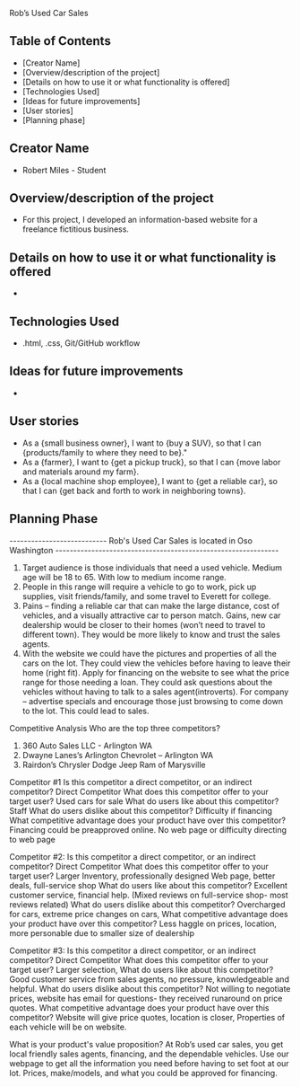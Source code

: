 Rob’s Used Car Sales

## Table of Contents
- [Creator Name]
- [Overview/description of the project]
- [Details on how to use it or what functionality is offered]
- [Technologies Used]
- [Ideas for future improvements]
- [User stories]
- [Planning phase]

## Creator Name
- Robert Miles - Student 

## Overview/description of the project
- For this project, I developed an information-based website for a freelance fictitious business.

## Details on how to use it or what functionality is offered
-

## Technologies Used 
- .html, .css, Git/GitHub workflow

## Ideas for future improvements
-

## User stories
- As a {small business owner}, I want to {buy a SUV}, so that I can {products/family to where they need to be}."
- As a {farmer}, I want to {get a pickup truck}, so that I can {move labor and materials around my farm}.
- As a {local machine shop employee}, I want to {get a reliable car}, so that I can {get back and forth to work in neighboring towns}.

## Planning Phase
--------------------------- Rob's Used Car Sales is located in Oso Washington --------------------------------------------------------------

1.	Target audience is those individuals that need a used vehicle. Medium age will be 18 to 65. With low to medium income range. 
2.	People in this range will require a vehicle to go to work, pick up supplies, visit friends/family, and some travel to Everett for college. 
3.	Pains – finding a reliable car that can make the large distance, cost of vehicles, and a visually attractive car to person match. Gains, new car dealership would be closer to their homes (won’t need to travel to different town). They would be more likely to know and trust the sales agents. 
4.	With the website we could have the pictures and properties of all the cars on the lot. They could view the vehicles before having to leave their home (right fit). Apply for financing on the website to see what the price range for those needing a loan.  They could ask questions about the vehicles without having to talk to a sales agent(introverts). For company – advertise specials and encourage those just browsing to come down to the lot. This could lead to sales.  

Competitive Analysis
Who are the top three competitors?
1.	360 Auto Sales LLC - Arlington WA
2.	Dwayne Lanes’s Arlington Chevrolet – Arlington WA
3.	Rairdon’s Chrysler Dodge Jeep Ram of Marysville

Competitor #1
Is this competitor a direct competitor, or an indirect competitor?
Direct Competitor
What does this competitor offer to your target user?
Used cars for sale
What do users like about this competitor?	Staff
What do users dislike about this competitor?
Difficulty if financing 
What competitive advantage does your product have over this competitor?
Financing could be preapproved online. No web page or difficulty directing to web page 

Competitor #2:
Is this competitor a direct competitor, or an indirect competitor?
Direct Competitor 
What does this competitor offer to your target user?
Larger Inventory, professionally designed Web page, better deals, full-service shop
What do users like about this competitor?
Excellent customer service, financial help. (Mixed reviews on full-service shop- most reviews related) 
What do users dislike about this competitor?
Overcharged for cars, extreme price changes on cars, 
What competitive advantage does your product have over this competitor?
Less haggle on prices, location, more personable due to smaller size of dealership

Competitor #3:
Is this competitor a direct competitor, or an indirect competitor?
Direct Competitor
What does this competitor offer to your target user?
Larger selection, 
What do users like about this competitor?
Good customer service from sales agents, no pressure, knowledgeable and helpful. 
What do users dislike about this competitor?
Not willing to negotiate prices, website has email for questions- they received runaround on price quotes. 
What competitive advantage does your product have over this competitor?
Website will give price quotes, location is closer, Properties of each vehicle will be on website. 

What is your product's value proposition?
At Rob’s used car sales, you get local friendly sales agents, financing, and the dependable vehicles. Use our webpage to get all the information you need before having to set foot at our lot. Prices, make/models, and what you could be approved for financing. 



 
